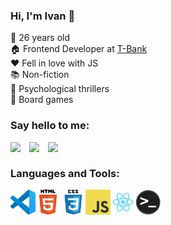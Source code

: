 ### Hi, I'm Ivan 👋

🧔 26 years old <br />
🏠 Frontend Developer at <a href="https://tbank.ru/" target="_blank">T-Bank</a> <br />
❤️ Fell in love with JS <br />
📚 Non-fiction <br />
🎥 Psychological thrillers <br />
🎲 Board games

### Say hello to me:

[<img align="left" width="30px" src="https://cdn.jsdelivr.net/npm/simple-icons@v3/icons/gmail.svg"/>](mailto:iunikonorov@gmail.com)
[<img align="left" width="30px" src="https://cdn.jsdelivr.net/npm/simple-icons@v3/icons/telegram.svg"/>](https://t.me/inikonorov)
[<img align="left" width="30px" src="https://cdn.jsdelivr.net/npm/simple-icons@v3/icons/instagram.svg" />](https://www.instagram.com/iunikonorov/)

<br />

### Languages and Tools:

<img align="left" alt="Visual Studio Code" width="40px" src="https://raw.githubusercontent.com/github/explore/80688e429a7d4ef2fca1e82350fe8e3517d3494d/topics/visual-studio-code/visual-studio-code.png" />
<img align="left" alt="HTML5" width="40px" src="https://raw.githubusercontent.com/github/explore/80688e429a7d4ef2fca1e82350fe8e3517d3494d/topics/html/html.png" />
<img align="left" alt="CSS3" width="40px" src="https://raw.githubusercontent.com/github/explore/80688e429a7d4ef2fca1e82350fe8e3517d3494d/topics/css/css.png" />
<img align="left" alt="JavaScript" width="40px" src="https://raw.githubusercontent.com/github/explore/80688e429a7d4ef2fca1e82350fe8e3517d3494d/topics/javascript/javascript.png" />
<img align="left" alt="React" width="40px" src="https://raw.githubusercontent.com/github/explore/80688e429a7d4ef2fca1e82350fe8e3517d3494d/topics/react/react.png" />
<img align="left" alt="Terminal" width="40px" src="https://raw.githubusercontent.com/github/explore/80688e429a7d4ef2fca1e82350fe8e3517d3494d/topics/terminal/terminal.png" />
